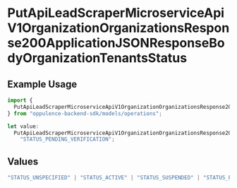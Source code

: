 # PutApiLeadScraperMicroserviceApiV1OrganizationOrganizationsResponse200ApplicationJSONResponseBodyOrganizationTenantsStatus

## Example Usage

```typescript
import {
  PutApiLeadScraperMicroserviceApiV1OrganizationOrganizationsResponse200ApplicationJSONResponseBodyOrganizationTenantsStatus,
} from "oppulence-backend-sdk/models/operations";

let value:
  PutApiLeadScraperMicroserviceApiV1OrganizationOrganizationsResponse200ApplicationJSONResponseBodyOrganizationTenantsStatus =
    "STATUS_PENDING_VERIFICATION";
```

## Values

```typescript
"STATUS_UNSPECIFIED" | "STATUS_ACTIVE" | "STATUS_SUSPENDED" | "STATUS_PENDING_VERIFICATION" | "STATUS_REVOKED" | "STATUS_EXPIRED" | "STATUS_RATE_LIMITED" | "STATUS_PENDING_REVIEW" | "STATUS_DEPRECATED" | "STATUS_MAINTENANCE"
```